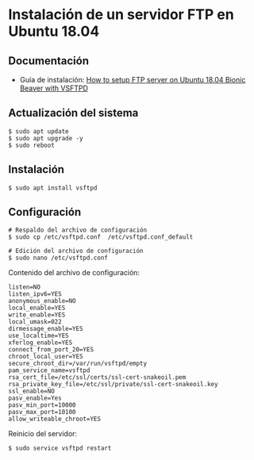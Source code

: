 # Instalación de un servidor FTP en Ubuntu 18.04

## Documentación
* Guía de instalación: [How to setup FTP server on Ubuntu 18.04 Bionic Beaver with VSFTPD](https://linuxconfig.org/how-to-setup-ftp-server-on-ubuntu-18-04-bionic-beaver-with-vsftpd)

## Actualización del sistema
```terminal
$ sudo apt update
$ sudo apt upgrade -y
$ sudo reboot
```

## Instalación
```terminal
$ sudo apt install vsftpd
```

## Configuración
```terminal
# Respaldo del archivo de configuración
$ sudo cp /etc/vsftpd.conf  /etc/vsftpd.conf_default

# Edición del archivo de configuración
$ sudo nano /etc/vsftpd.conf
```

Contenido del archivo de configuración:
```
listen=NO
listen_ipv6=YES
anonymous_enable=NO
local_enable=YES
write_enable=YES
local_umask=022
dirmessage_enable=YES
use_localtime=YES
xferlog_enable=YES
connect_from_port_20=YES
chroot_local_user=YES
secure_chroot_dir=/var/run/vsftpd/empty
pam_service_name=vsftpd
rsa_cert_file=/etc/ssl/certs/ssl-cert-snakeoil.pem
rsa_private_key_file=/etc/ssl/private/ssl-cert-snakeoil.key
ssl_enable=NO
pasv_enable=Yes
pasv_min_port=10000
pasv_max_port=10100
allow_writeable_chroot=YES
```

Reinicio del servidor:
```terminal
$ sudo service vsftpd restart
```
